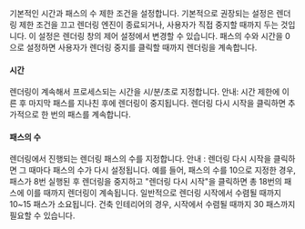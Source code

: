 기본적인 시간과 패스의 수 제한 조건을 설정합니다. 기본적으로 권장되는 설정은 렌더링 제한 조건을 끄고 렌더링 엔진이 종료되거나, 사용자가 직접 중지할 때까지 두는 것입니다. 이 설정은 렌더링 창의 제어 설정에서 변경할 수 있습니다. 패스의 수와 시간을 0으로 설정하면 사용자가 렌더링 중지를 클릭할 때까지 렌더링을 계속합니다.

#### 시간
렌더링이 계속해서 프로세스되는 시간을 시/분/초로 지정합니다. 안내: 시간 제한에 이른 후 마지막 패스를 지나친 후에 렌더링이 중지됩니다. 렌더링 다시 시작을 클릭하면 추가적으로 한 번의 패스를 계속합니다.

#### 패스의 수
렌더링에서 진행되는 렌더링 패스의 수를 지정합니다. 안내 : 렌더링 다시 시작을 클릭하면 그 때마다 패스의 수가 다시 설정됩니다. 예를 들어, 패스의 수를 10으로 지정한 경우, 패스가 8번 실행된 후 렌더링을 중지하고 "렌더링 다시 시작"을 클릭하면 총 18번의 패스에 이를 때까지 렌더링이 계속됩니다. 일반적으로 렌더링 시작에서 수렴될 때까지 10~15 패스가 소요됩니다. 건축 인테리어의 경우, 시작에서 수렴될 때까지 30 패스까지 필요할 수 있습니다. 
